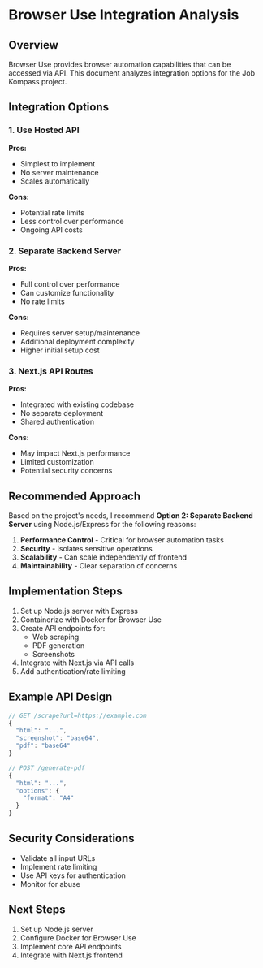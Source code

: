 # Browser Use Integration Analysis

## Overview
Browser Use provides browser automation capabilities that can be accessed via API. This document analyzes integration options for the Job Kompass project.

## Integration Options

### 1. Use Hosted API
**Pros:**
- Simplest to implement
- No server maintenance
- Scales automatically

**Cons:**
- Potential rate limits
- Less control over performance
- Ongoing API costs

### 2. Separate Backend Server
**Pros:**
- Full control over performance
- Can customize functionality
- No rate limits

**Cons:**
- Requires server setup/maintenance
- Additional deployment complexity
- Higher initial setup cost

### 3. Next.js API Routes
**Pros:**
- Integrated with existing codebase
- No separate deployment
- Shared authentication

**Cons:**
- May impact Next.js performance
- Limited customization
- Potential security concerns

## Recommended Approach

Based on the project's needs, I recommend **Option 2: Separate Backend Server** using Node.js/Express for the following reasons:

1. **Performance Control** - Critical for browser automation tasks
2. **Security** - Isolates sensitive operations
3. **Scalability** - Can scale independently of frontend
4. **Maintainability** - Clear separation of concerns

## Implementation Steps

1. Set up Node.js server with Express
2. Containerize with Docker for Browser Use
3. Create API endpoints for:
   - Web scraping
   - PDF generation  
   - Screenshots
4. Integrate with Next.js via API calls
5. Add authentication/rate limiting

## Example API Design

```typescript
// GET /scrape?url=https://example.com
{
  "html": "...",
  "screenshot": "base64",
  "pdf": "base64"
}

// POST /generate-pdf
{
  "html": "...",
  "options": {
    "format": "A4"
  }
}
```

## Security Considerations

- Validate all input URLs
- Implement rate limiting
- Use API keys for authentication
- Monitor for abuse

## Next Steps

1. Set up Node.js server
2. Configure Docker for Browser Use
3. Implement core API endpoints
4. Integrate with Next.js frontend
